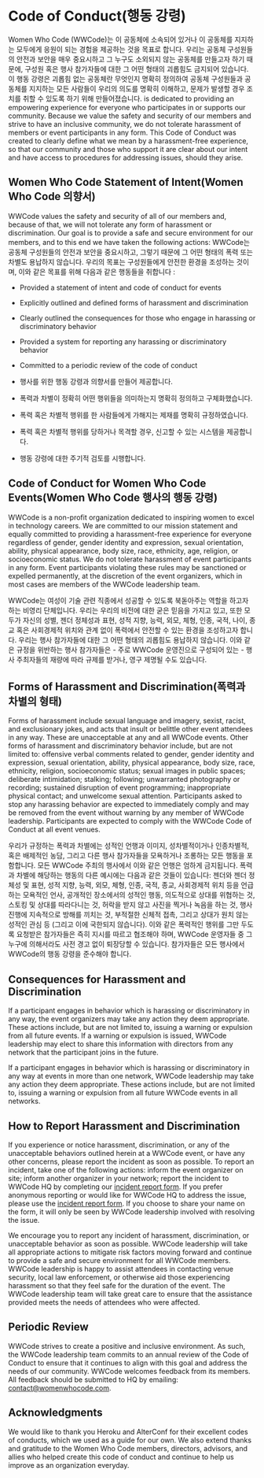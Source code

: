 # Code of Conduct(행동 강령)

Women Who Code (WWCode)는 이 공동체에 소속되어 있거나 이 공동체를 지지하는 모두에게 응원이 되는 경험을 제공하는 것을 목표로 합니다. 우리는 공동체 구성원들의 안전과 보안을 매우 중요시하고 그 누구도 소외되지 않는 공동체를 만들고자 하기 때문에, 구성원 혹은 행사 참가자들에 대한 그 어떤 형태의 괴롭힘도 금지되어 있습니다. 이 행동 강령은 괴롭힘 없는 공동체란 무엇인지 명확히 정의하여 공동체 구성원들과 공동체를 지지하는 모든 사람들이 우리의 의도를 명확히 이해하고, 문제가 발생할 경우 조치를 취할 수 있도록 하기 위해 만들어졌습니다. 
is dedicated to providing an empowering experience for everyone who participates in or supports our community. Because we value the safety and security of our members and strive to have an inclusive community, we do not tolerate harassment of members or event participants in any form. This Code of Conduct was created to clearly define what we mean by a harassment-free experience, so that our community and those who support it are clear about our intent and have access to procedures for addressing issues, should they arise.

## Women Who Code Statement of Intent(Women Who Code 의향서)

WWCode values the safety and security of all of our members and, because of that, we will not tolerate any form of harassment or discrimination. Our goal is to provide a safe and secure environment for our members, and to this end we have taken the following actions:
WWCode는 공동체 구성원들의 안전과 보안을 중요시하고, 그렇기 때문에 그 어떤 형태의 폭력 또는 차별도 용납하지 않습니다. 우리의 목표는 구성원들에게 안전한 환경을 조성하는 것이며, 이와 같은 목표를 위해 다음과 같은 행동들을 취합니다 :  

- Provided a statement of intent and code of conduct for events
- Explicitly outlined and defined forms of harassment and discrimination
- Clearly outlined the consequences for those who engage in harassing or discriminatory behavior
- Provided a system for reporting any harassing or discriminatory behavior
- Committed to a periodic review of the code of conduct

- 행사를 위한 행동 강령과 의향서를 만들어 제공합니다.
- 폭력과 차별이 정확히 어떤 행위들을 의미하는지 명확히 정의하고 구체화했습니다.
- 폭력 혹은 차별적 행위를 한 사람들에게 가해지는 제재를 명확히 규정하였습니다.
- 폭력 혹은 차별적 행위를 당하거나 목격할 경우, 신고할 수 있는 시스템을 제공합니다.
- 행동 강령에 대한 주기적 검토를 시행합니다.


## Code of Conduct for Women Who Code Events(Women Who Code 행사의 행동 강령)

WWCode is a non-profit organization dedicated to inspiring women to excel in technology careers. We are committed to our mission statement and equally committed to providing a harassment-free experience for everyone regardless of gender, gender identity and expression, sexual orientation, ability, physical appearance, body size, race, ethnicity, age, religion, or socioeconomic status. We do not tolerate harassment of event participants in any form. Event participants violating these rules may be sanctioned or expelled permanently, at the discretion of the event organizers, which in most cases are members of the WWCode leadership team.

WWCode는 여성이 기술 관련 직종에서 성공할 수 있도록 북돋아주는 역할을 하고자 하는 비영리 단체입니다. 우리는 우리의 비전에 대한 굳은 믿음을 가지고 있고, 또한 모두가 자신의 성별, 젠더 정체성과 표현, 성적 지향, 능력, 외모, 체형, 인종, 국적, 나이, 종교 혹은 사회경제적 위치와 관계 없이 폭력에서 안전할 수 있는 환경을 조성하고자 합니다. 우리는 행사 참가자들에 대한 그 어떤 형태의 괴롭힘도 용납하지 않습니다. 이와 같은 규정을 위반하는 행사 참가자들은 - 주로 WWCode 운영진으로 구성되어 있는 - 행사 주최자들의 재량에 따라 규제를 받거나, 영구 제명될 수도 있습니다.

## Forms of Harassment and Discrimination(폭력과 차별의 형태)

Forms of harassment include sexual language and imagery, sexist, racist, and exclusionary jokes, and acts that insult or belittle other event attendees in any way. These are unacceptable at any and all WWCode events. Other forms of harassment and discriminatory behavior include, but are not limited to: offensive verbal comments related to gender, gender identity and expression, sexual orientation, ability, physical appearance, body size, race, ethnicity, religion, socioeconomic status; sexual images in public spaces; deliberate intimidation; stalking; following; unwarranted photography or recording; sustained disruption of event programming; inappropriate physical contact; and unwelcome sexual attention. Participants asked to stop any harassing behavior are expected to immediately comply and may be removed from the event without warning by any member of WWCode leadership. Participants are expected to comply with the WWCode Code of Conduct at all event venues.

우리가 규정하는 폭력과 차별에는 성적인 언행과 이미지, 성차별적이거나 인종차별적, 혹은 배제적인 농담, 그리고 다른 행사 참가자들을 모욕하거나 조롱하는 모든 행동을 포함합니다. 모든 WWCode 주최의 행사에서 이와 같은 언행은 엄하게 금지됩니다. 폭력과 차별에 해당하는 행동의 다른 예시에는 다음과 같은 것들이 있습니다: 젠더와 젠더 정체성 및 표현, 성적 지향, 능력, 외모, 체형, 인종, 국적, 종교, 사회경제적 위치 등을 언급하는 모욕적인 언사, 공개적인 장소에서의 성적인 행동, 의도적으로 상대를 위협하는 것, 스토킹 및 상대를 따라다니는 것, 허락을 받지 않고 사진을 찍거나 녹음을 하는 것, 행사 진행에 지속적으로 방해를 끼치는 것, 부적절한 신체적 접촉, 그리고 상대가 원치 않는 성적인 관심 등 (그리고 이에 국한되지 않습니다). 이와 같은 폭력적인 행위를 그만 두도록 요청받은 참가자들은 즉히 지시를 따르고 협조해야 하며, WWCode 운영자들 중 그 누구에 의해서라도 사전 경고 없이 퇴장당할 수 있습니다. 참가자들은 모든 행사에서 WWCode의 행동 강령을 준수해야 합니다.

## Consequences for Harassment and Discrimination

If a participant engages in behavior which is harassing or discriminatory in any way, the event organizers may take any action they deem appropriate. These actions include, but are not limited to, issuing a warning or expulsion from all future events. If a warning or expulsion is issued, WWCode leadership may elect to share this information with directors from any network that the participant joins in the future.

If a participant engages in behavior which is harassing or discriminatory in any way at events in more than one network, WWCode leadership may take any action they deem appropriate. These actions include, but are not limited to, issuing a warning or expulsion from all future WWCode events in all networks.

## How to Report Harassment and Discrimination

If you experience or notice harassment, discrimination, or any of the unacceptable behaviors outlined herein at a WWCode event, or have any other concerns, please report the incident as soon as possible. To report an incident, take one of the following actions: inform the event organizer on site; inform another organizer in your network; report the incident to WWCode HQ by completing our [incident report form](https://docs.google.com/forms/d/1NuBY_E2DcuJx2wtKFXyS5ZY5zZlql4jcZJqsf0sAs-0/viewform). If you prefer anonymous reporting or would like for WWCode HQ to address the issue, please use the [incident report form](https://docs.google.com/forms/d/1NuBY_E2DcuJx2wtKFXyS5ZY5zZlql4jcZJqsf0sAs-0/viewform). If you choose to share your name on the form, it will only be seen by WWCode leadership involved with resolving the issue.

We encourage you to report any incident of harassment, discrimination, or unacceptable behavior as soon as possible. WWCode leadership will take all appropriate actions to mitigate risk factors moving forward and continue to provide a safe and secure environment for all WWCode members. WWCode leadership is happy to assist attendees in contacting venue security, local law enforcement, or otherwise aid those experiencing harassment so that they feel safe for the duration of the event. The WWCode leadership team will take great care to ensure that the assistance provided meets the needs of attendees who were affected.

## Periodic Review

WWCode strives to create a positive and inclusive environment. As such, the WWCode leadership team commits to an annual review of the Code of Conduct to ensure that it continues to align with this goal and address the needs of our community. WWCode welcomes feedback from its members. All feedback should be submitted to HQ by emailing: contact@womenwhocode.com.

## Acknowledgments

We would like to thank you Heroku and AlterConf for their excellent codes of conducts, which we used as a guide for our own. We also extend thanks and gratitude to the Women Who Code members, directors, advisors, and allies who helped create this code of conduct and continue to help us improve as an organization everyday.
